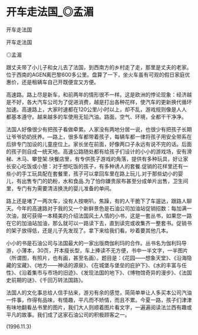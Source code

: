 # 开车走法国_◎孟湄

开车走法国

开车走法国

◎孟湄

跟丈夫带了小儿子和女儿去了法国，到西南方的乡村走了走，那里是丈夫的老家。位于西南的AGEN离巴黎600多公里。盘算了一下，坐火车虽有可观的假日家庭优惠价，还是租辆车自己开既便宜又方便。

高速路。路上尽是新车，和前两年的情形很不一样。这是欧洲的悖论现象：经济越是不好，各大汽车公司为了促进消费，越是打出各种花样，使汽车的更新换代循环加速。高速路上，大家时速都在120公里/小时以上，却不乱，游戏规则像是人人都基本遵守。越来越多的车使用无铅汽油。路面，空气、环境，全都干干净净。

法国人好像很少有把孩子看做牵累。人家没有两地分居一说，也很少有把孩子长期让爷爷奶奶抚养。—路上，很多车都带着孩子，每辆车都一律将孩子用安全带系在后排专门加设的儿童座位上。家长坐在前面，好像两口子永远有说不完的话。后面的孩子则自成一统天地。高速公路随处都有给孩子们设计的小小的游戏场，安有滑梯、木马、攀登架.快餐店里，有专供孩子游戏的角落，提供有多种玩具，好让家长安心吃饭或小憩：对于想吃饭的孩子，有多种诱人的套餐.促销的花样里还有一些小的手工玩具配在套餐里，孩子可以拿回车里在路上玩儿.对于那些幼小的婴儿，有出售专门的奶粉，水和食品.为了怕你嫌贵尿布甚至分成单片出售，卫生间里，专门有为需要清洁换洗的婴儿准备的单间。

路上还是堵了一两次车，没有人按喇叭，焦躁，有的人干脆下了车遛达，跟路人聊天。今年的高速路对于我的又一个新鲜景色是石油公司加油站促销招数：每加满一次油，就可获得一本精美的介绍法国风土人情的小书，这是一套丛书，如果您一路在它的加油站加油，那么就可以一路读下去，直到读完或收集齐一整套书。促销书的架子放得低，还是儿子先发现了。拿下来给我们看。吵着要其他几本。

小小的书是石油公司与法国最大的一家出版商伽利玛的合作。丛书名为伽利玛导游，小薄本，30页，开本瘦长型，车上捧读不无方便，书中一半文字，一半图片（所谓图，有照片，也有画，甚至名画）。题目是：《花园——想象天堂》、《沿海隐藏的宝藏》、《地方——神话的源泉》、《在城堡与堡垒的庇护下》、《水的丰富与任性》、《沿着集市与市场的旧迹》、《发现法国的地下》、《博物馆奇异的漫步》、《法国史前期的谜》、《千回万转法国路》。

法国人的文化事总给人信手拈来，游刃有余的感觉，简简单单让人多买本公司汽油一件事，作得有品味，有情趣，平凡而不矫情，而且不累。今夏一路，孩子们津津有味地翻看丛书里的图片，我们大人则顺着图片看文字，一遍遍阅读法兰西有趣或平凡的故事。我们成了这家石油公司的积极顾客之一。

(1996.11.3)